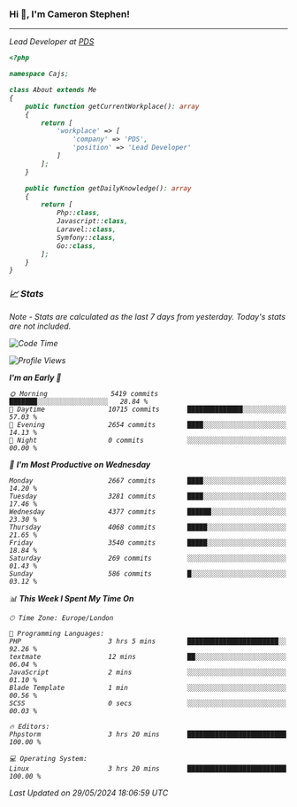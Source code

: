 ### Hi 👋, I'm Cameron Stephen!
<hr>
<p><em>Lead Developer at <a href="https://prindatasolutions.co.uk">PDS</a></p>


```php
<?php

namespace Cajs;

class About extends Me
{
    public function getCurrentWorkplace(): array
    {
        return [
            'workplace' => [
                'company' => 'PDS',
                'position' => 'Lead Developer'
            ]
        ];
    }

    public function getDailyKnowledge(): array
    {
        return [
            Php::class,
            Javascript::class,
            Laravel::class,
            Symfony::class,
            Go::class,
        ];
    }
}
```

### 📈 Stats
<p><em>Note - Stats are calculated as the last 7 days from yesterday. Today's stats are not included.</em></p>


<!--START_SECTION:waka-->
![Code Time](http://img.shields.io/badge/Code%20Time-3%2C821%20hrs%2011%20mins-blue)

![Profile Views](http://img.shields.io/badge/Profile%20Views-0-blue)

**I'm an Early 🐤** 

```text
🌞 Morning                5419 commits        ███████░░░░░░░░░░░░░░░░░░   28.84 % 
🌆 Daytime                10715 commits       ██████████████░░░░░░░░░░░   57.03 % 
🌃 Evening                2654 commits        ████░░░░░░░░░░░░░░░░░░░░░   14.13 % 
🌙 Night                  0 commits           ░░░░░░░░░░░░░░░░░░░░░░░░░   00.00 % 
```
📅 **I'm Most Productive on Wednesday** 

```text
Monday                   2667 commits        ████░░░░░░░░░░░░░░░░░░░░░   14.20 % 
Tuesday                  3281 commits        ████░░░░░░░░░░░░░░░░░░░░░   17.46 % 
Wednesday                4377 commits        ██████░░░░░░░░░░░░░░░░░░░   23.30 % 
Thursday                 4068 commits        █████░░░░░░░░░░░░░░░░░░░░   21.65 % 
Friday                   3540 commits        █████░░░░░░░░░░░░░░░░░░░░   18.84 % 
Saturday                 269 commits         ░░░░░░░░░░░░░░░░░░░░░░░░░   01.43 % 
Sunday                   586 commits         █░░░░░░░░░░░░░░░░░░░░░░░░   03.12 % 
```


📊 **This Week I Spent My Time On** 

```text
🕑︎ Time Zone: Europe/London

💬 Programming Languages: 
PHP                      3 hrs 5 mins        ███████████████████████░░   92.26 % 
textmate                 12 mins             ██░░░░░░░░░░░░░░░░░░░░░░░   06.04 % 
JavaScript               2 mins              ░░░░░░░░░░░░░░░░░░░░░░░░░   01.10 % 
Blade Template           1 min               ░░░░░░░░░░░░░░░░░░░░░░░░░   00.56 % 
SCSS                     0 secs              ░░░░░░░░░░░░░░░░░░░░░░░░░   00.03 % 

🔥 Editors: 
Phpstorm                 3 hrs 20 mins       █████████████████████████   100.00 % 

💻 Operating System: 
Linux                    3 hrs 20 mins       █████████████████████████   100.00 % 
```


 Last Updated on 29/05/2024 18:06:59 UTC
<!--END_SECTION:waka-->
